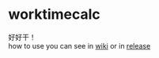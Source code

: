 # worktimecalc
好好干！  
how to use you can see in [wiki](https://github.com/TLLord/worktimecalc/wiki/How-to-use) or in [release](https://github.com/TLLord/worktimecalc/releases)
